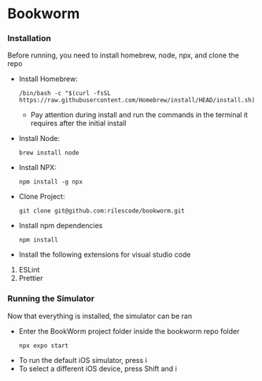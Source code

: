 # Bookworm

### Installation
Before running, you need to install homebrew, node, npx, and clone the repo
* Install Homebrew:
    ```
    /bin/bash -c "$(curl -fsSL https://raw.githubusercontent.com/Homebrew/install/HEAD/install.sh)"
    ```
  * Pay attention during install and run the commands in the terminal it requires after the initial install
* Install Node:
    ```
    brew install node
    ```
* Install NPX:
    ```
    npm install -g npx
    ```
* Clone Project:
    ```
    git clone git@github.com:rilescode/bookworm.git
    ```
* Install npm dependencies
  ```
  npm install
  ```


* Install the following extensions for visual studio code
1. ESLint
2. Prettier

### Running the Simulator
Now that everything is installed, the simulator can be ran
* Enter the BookWorm project folder inside the bookworm repo folder
    ```
    npx expo start
    ```
* To run the default iOS simulator, press i
* To select a different iOS device, press Shift and i

  
